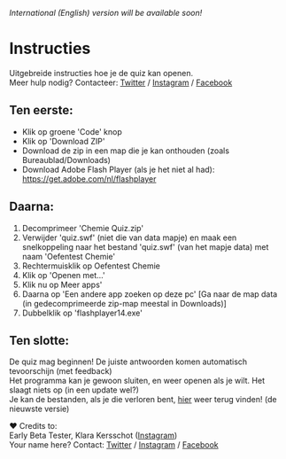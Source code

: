_International (English) version will be available soon!_  

# **Instructies**
Uitgebreide instructies hoe je de quiz kan openen.  
Meer hulp nodig? Contacteer: [Twitter](https://twitter.com/Its_IsmailZ) / [Instagram](https://instagram.com/Its.IsmailZ) / [Facebook](https://www.fb.me/IsmailCodez)  

## **Ten eerste:**
* Klik op groene 'Code' knop
* Klik op 'Download ZIP'
* Download de zip in een map die je kan onthouden (zoals Bureaublad/Downloads)
* Download Adobe Flash Player (als je het niet al had): https://get.adobe.com/nl/flashplayer  

## **Daarna:**
1. Decomprimeer 'Chemie Quiz.zip'
2. Verwijder 'quiz.swf' (niet die van data mapje) en maak een snelkoppeling 
naar het bestand 'quiz.swf' (van het mapje data) met naam 'Oefentest Chemie'
3. Rechtermuisklik op Oefentest Chemie
4. Klik op 'Openen met...'
5. Klik nu op Meer apps'
6. Daarna op 'Een andere app zoeken op deze pc'
[Ga naar de map data (in gedecomprimeerde zip-map meestal in Downloads)]
7. Dubbelklik op 'flashplayer14.exe'

## **Ten slotte:**
De quiz mag beginnen! De juiste antwoorden komen automatisch tevoorschijn (met feedback)  
Het programma kan je gewoon sluiten, en weer openen als je wilt. Het slaagt niets op (in een update wel?)  
Je kan de bestanden, als je die verloren bent, [hier](https://github.com/IsmailPlayz) weer terug vinden! (de nieuwste versie)  

❤️ Credits to:  
Early Beta Tester, Klara Kersschot ([Instagram](https://www.instagram.com/klara_kersschot))  
Your name here? Contact: [Twitter](https://twitter.com/Its_IsmailZ) / [Instagram](https://instagram.com/Its.IsmailZ) / [Facebook](https://www.fb.me/IsmailCodez)  
